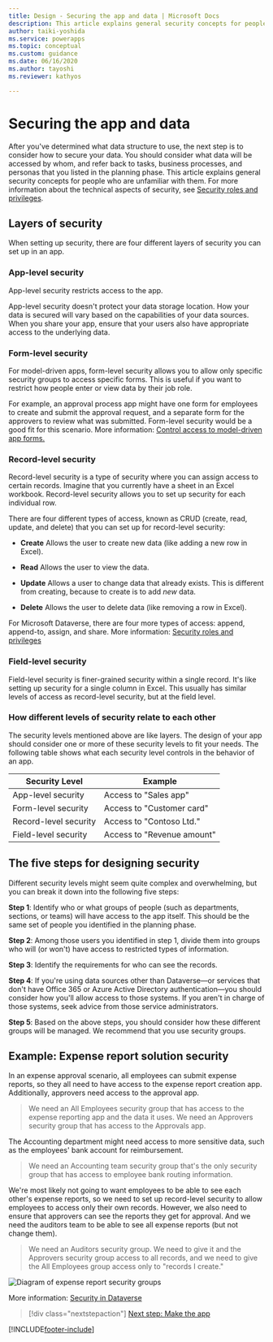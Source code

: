 ```yaml
---
title: Design - Securing the app and data | Microsoft Docs
description: This article explains general security concepts for people undertaking a Power Apps project, explaining security layers and how to apply them.
author: taiki-yoshida
ms.service: powerapps
ms.topic: conceptual
ms.custom: guidance
ms.date: 06/16/2020
ms.author: tayoshi
ms.reviewer: kathyos

---
```


# Securing the app and data

After you've determined what data structure to use, the next step is to
consider how to secure your data. You should consider what data will be
accessed by whom, and refer back to tasks, business processes, and personas that
you listed in the planning phase. This article explains general security concepts for people who are
unfamiliar with them. For more information about the technical aspects of security, see [Security roles and privileges](https://docs.microsoft.com/power-platform/admin/security-roles-privileges).

## Layers of security

When setting up security, there are four different layers of security you can
set up in an app.

### App-level security

App-level security restricts access to the app.

App-level security doesn't protect your data storage location. How your data is
secured will vary based on the capabilities of your data sources. When you
share your app, ensure that your users also have appropriate access to the
underlying data.

### Form-level security

For model-driven apps, form-level security allows you to allow only specific security groups to access specific forms. This is useful if you want to restrict how people enter or view
data by their job role.

For example, an approval process app might have one form for employees to create
and submit the approval request, and a separate form for the approvers to review
what was submitted. Form-level security would be a good fit for this scenario.
More information: [Control access to model-driven app forms.](../../maker/model-driven-apps/control-access-forms.md)

### Record-level security

Record-level security is a type of security where you can assign access to
certain records. Imagine that you currently have a sheet in an Excel workbook. Record-level
security allows you to set up security for each individual row.

There are four different types of access, known as CRUD (create, read,
update, and delete) that you can set up for record-level security:

- **Create** Allows the user to create new data (like adding a new row in
    Excel).

- **Read** Allows the user to view the data.

- **Update** Allows a user to change data that already exists.
    This is different from creating, because to create is to add *new*
    data.

- **Delete** Allows the user to delete data (like removing a row in Excel).

For Microsoft Dataverse, there are four more types of access: append,
append-to, assign, and share. More information: [Security roles and privileges](https://docs.microsoft.com/power-platform/admin/security-roles-privileges)

### Field-level security

Field-level security is finer-grained security within a single record. It's
like setting up security for a single column in Excel. This usually has similar
levels of access as record-level security, but at the field level.

### How different levels of security relate to each other

The security levels mentioned above are like layers. The design of your app
should consider one or more of these security levels to fit your needs. The following table shows what each security level controls in the behavior of an app.

|Security Level  |Example |
|---------|---------|
|App-level security     |    Access to "Sales app"     |
|Form-level security    |      Access to "Customer card"   |
|Record-level security     |     Access to "Contoso Ltd."    |
|Field-level security     |     Access to "Revenue amount"    |

## The five steps for designing security

Different security levels might seem quite complex and overwhelming, but you can break it down into the following five steps:

**Step 1**: Identify who or what groups of people (such as departments,
sections, or teams) will have access to the app itself. This should be the same set
of people you identified in the planning phase.

**Step 2**: Among those users you identified in step 1, divide them
into groups who will (or won't) have access to restricted types of
information.

**Step 3**: Identify the requirements for who can see the records.

**Step 4**: If you're using data sources other than Dataverse&mdash;or
services that don't have Office 365 or Azure Active Directory authentication&mdash;you should
consider how you'll allow access to those systems. If you aren't in charge
of those systems, seek advice from those service administrators.

**Step 5**: Based on the above steps, you should consider how these different
groups will be managed. We recommend that you use security groups.

## Example: Expense report solution security

In an expense approval scenario, all employees can submit expense reports, so
they all need to have access to the expense report creation app. Additionally,
approvers need access to the approval app.

> We need an All Employees security group that has access to the expense
    reporting app and the data it uses.
> We need an Approvers security group that has access to the Approvals app.

The Accounting department might need access to more sensitive data, such as the
employees' bank account for reimbursement.

> We need an Accounting team security group that's the only security group
    that has access to employee bank routing information.

We're most likely not going to want employees to be able to see each other's
expense reports, so we need to set up record-level security to allow employees
to access only their own records. However, we also need to ensure that approvers can see the reports they get for approval. And we need the auditors team to be able to see all expense
reports (but not change them).

> We need an Auditors security group. We need to give it and the Approvers security group access to all records, and we need to give the All Employees group access only to "records I create."

![Diagram of expense report security groups](media/expense-report-security.png "Diagram of expense report security groups")

More information: [Security in Dataverse](https://docs.microsoft.com/power-platform/admin/wp-security)

> [!div class="nextstepaction"]
> [Next step: Make the app](making-phase.md)


[!INCLUDE[footer-include](../../includes/footer-banner.md)]